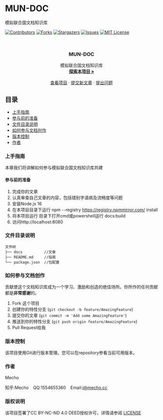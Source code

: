 

# MUN-DOC

模拟联合国文档知识库

<!-- PROJECT SHIELDS -->

[![Contributors][contributors-shield]][contributors-url]
[![Forks][forks-shield]][forks-url]
[![Stargazers][stars-shield]][stars-url]
[![Issues][issues-shield]][issues-url]
[![MIT License][license-shield]][license-url]


<!-- PROJECT LOGO -->
<br />

<h3 align="center">MUN-DOC</h3>
<p align="center">
    模拟联合国文档知识库
    <br />
    <a href="https://github.com/Mecho/MUN-DOC"><strong>探索本项目 »</strong></a>
    <br />
    <br />
    <a href="https://github.com/Mecho/MUN-DOC">查看项目</a>
    ·
    <a href="https://github.com/Mecho/MUN-DOC//pulls">提交新文章</a>
    ·
    <a href="https://github.com/Mecho/MUN-DOC/issues">提出问题</a>
</p>


## 目录

- [上手指南](#上手指南)
- [参与前的准备](#参与前的准备)
- [文件目录说明](#文件目录说明)
- [如何参与文档创作](#如何参与文档创作)
- [版本控制](#版本控制)
- [作者](#作者)

### 上手指南

本章我们将讲解如何参与模拟联合国文档知识库共建

#### 参与前的准备

1. 完成你的文章
2. 认真审查自己文章的内容，包括错别字语病及流畅度等问题
3. 安装Node.js 16
4. 在本项目目录下运行 npm --registry https://registry.npmmirror.com/ install
5. 将本项目运行 目录下打开cmd或powershell运行 docs:build
6. 访问http://localhost:8080

### 文件目录说明

```
文件树
├── docs          //文章
├── README.md     //指南
└── package.json  //包配置
```

### 如何参与文档创作

贡献使这个文档知识库成为一个学习、激励和创造的绝佳场所。你所作的任何贡献都是**非常感谢**的。

1. Fork 这个项目
2. 创建你的特性分支 (`git checkout -b feature/AmazingFeature`)
3. 提交你的文章 (`git commit -m 'Add some AmazingFeature'`)
4. 推送到你的特性分支 (`git push origin feature/AmazingFeature`)
5. Pull Request给我



### 版本控制

该项目使用Git进行版本管理。您可以在repository参看当前可用版本。

### 作者

Mecho

知乎:Mecho  &ensp; QQ:1554655360 &ensp; Email:i@mecho.cc


### 版权说明

该项目签署了CC BY-NC-ND 4.0 DEED授权许可，详情请参阅 [LICENSE](https://creativecommons.org/licenses/by-nc-nd/4.0/deed.zh-hans)

<!-- links -->
[your-project-path]:Mecho/MUN-DOC
[contributors-shield]: https://img.shields.io/github/contributors/Mecho/MUN-DOC.svg?style=flat-square
[contributors-url]: https://github.com/Mecho/MUN-DOC/graphs/contributors
[forks-shield]: https://img.shields.io/github/forks/Mecho/MUN-DOC.svg?style=flat-square
[forks-url]: https://github.com/Mecho/MUN-DOC/network/members
[stars-shield]: https://img.shields.io/github/stars/Mecho/MUN-DOC.svg?style=flat-square
[stars-url]: https://github.com/Mecho/MUN-DOC/stargazers
[issues-shield]: https://img.shields.io/github/issues/Mecho/MUN-DOC.svg?style=flat-square
[issues-url]: https://img.shields.io/github/issues/Mecho/MUN-DOC.svg
[license-shield]: https://img.shields.io/github/license/Mecho/MUN-DOC.svg?style=flat-square
[license-url]: https://github.com/Mecho/MUN-DOC/blob/master/LICENSE.txt